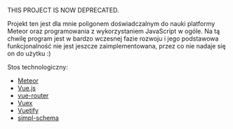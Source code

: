 THIS PROJECT IS NOW DEPRECATED.

Projekt ten jest dla mnie poligonem doświadczalnym do nauki platformy Meteor oraz programowania z wykorzystaniem JavaScript w ogóle.
Na tą chwilę program jest w bardzo wczesnej fazie rozwoju i jego podstawowa funkcjonalność nie jest jeszcze zaimplementowana, przez co nie nadaje się on do użytku :)

Stos technologiczny:

* [Meteor](https://www.meteor.com/)
* [Vue.js](https://vuejs.org/)
* [vue-router](https://router.vuejs.org/en/)
* [Vuex](https://vuex.vuejs.org/)
* [Vuetify](https://vuetifyjs.com/en/)
* [simpl-schema](https://www.npmjs.com/package/simpl-schema)
